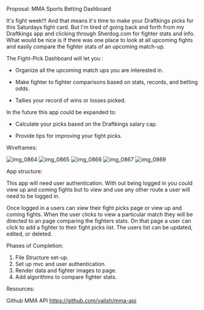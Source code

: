 Proposal: MMA Sports Betting Dashboard

It's fight week!!! And that means it's time to make your Draftkings picks for
this Saturdays fight card. But I'm tired of going back and forth from my
Draftkings app and clicking through Sherdog.com for fighter stats and info.
What would be nice is if there was one place to look at all upcoming fights and
easily compare the fighter stats of an upcoming match-up.

The Fight-Pick Dashboard will let you :

* Organize all the upcoming match ups you are
interested in.

* Make fighter to fighter comparisons based on stats, records, and betting odds.

* Tallies your record of wins or losses picked.

In the future this app could be expanded to:

* Calculate your picks based on the Draftkings salary cap.

* Provide tips for improving your fight picks.


Wireframes:

![img_0864](https://git.generalassemb.ly/storage/user/7129/files/a6002f80-75ff-11e7-84ba-d55544fb7242)
![img_0865](https://git.generalassemb.ly/storage/user/7129/files/a5efbc2c-75ff-11e7-85cb-2c0be7a187a2)
![img_0866](https://git.generalassemb.ly/storage/user/7129/files/a60fbd6a-75ff-11e7-9b72-ce1fe0cca5e9)
![img_0867](https://git.generalassemb.ly/storage/user/7129/files/a62e3858-75ff-11e7-9ae6-b10022dff0e4)
![img_0869](https://git.generalassemb.ly/storage/user/7129/files/a61d9390-75ff-11e7-9983-803cbdb8bc75)


App structure:

This app will need user authentication. With out being logged in you could view
up and coming fights but to view and use any other route a user will need to be
logged in.

Once logged in a users can view their fight picks page or view up and coming
fights. When the user clicks to view a particular match they will be directed to
an page comparing the fighters stats. On that page a user can click to add a
fighter to their fight picks list. The users list can be updated, edited, or
deleted.

Phases of Completion:

1. File Structure set-up.
2. Set up mvc and user authentication.
3. Render data and fighter images to page.
4. Add algorithms to compare fighter stats.

Resources:

Github MMA API
https://github.com/valish/mma-api
